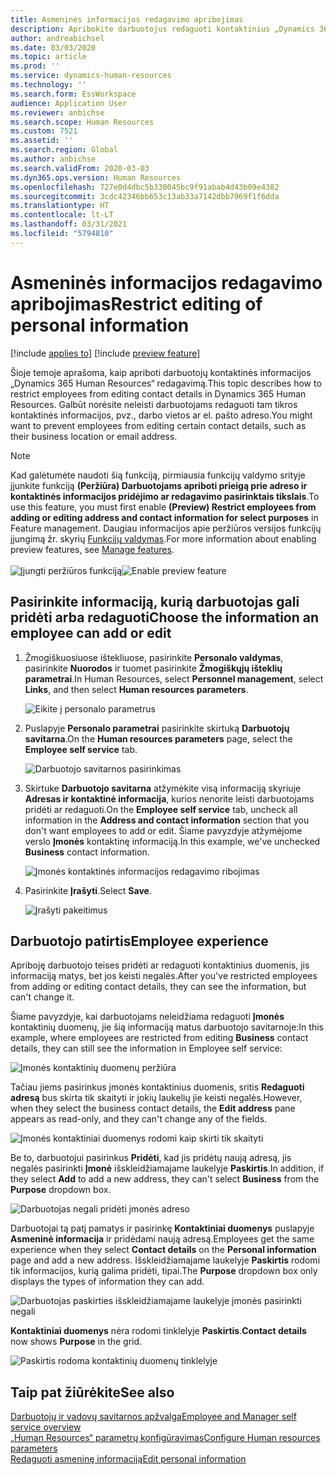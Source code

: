 ```yaml
---
title: Asmeninės informacijos redagavimo apribojimas
description: Apribokite darbuotojus redaguoti kontaktinius „Dynamics 365 Human Resources“ duomenis.
author: andreabichsel
ms.date: 03/03/2020
ms.topic: article
ms.prod: ''
ms.service: dynamics-human-resources
ms.technology: ''
ms.search.form: EssWorkspace
audience: Application User
ms.reviewer: anbichse
ms.search.scope: Human Resources
ms.custom: 7521
ms.assetid: ''
ms.search.region: Global
ms.author: anbichse
ms.search.validFrom: 2020-03-03
ms.dyn365.ops.version: Human Resources
ms.openlocfilehash: 727e0d4dbc5b330045bc9f91abab4d43b09e4382
ms.sourcegitcommit: 3cdc42346bb653c13ab33a7142dbb7969f1f6dda
ms.translationtype: HT
ms.contentlocale: lt-LT
ms.lasthandoff: 03/31/2021
ms.locfileid: "5794810"
---
```

# <a name="restrict-editing-of-personal-information"></a><span data-ttu-id="71dcb-103">Asmeninės informacijos redagavimo apribojimas</span><span class="sxs-lookup"><span data-stu-id="71dcb-103">Restrict editing of personal information</span></span>

[!include [applies to](../includes/applies-to-hr.md)]
[!include [preview feature](./includes/preview-feature.md)]

<span data-ttu-id="71dcb-104">Šioje temoje aprašoma, kaip apriboti darbuotojų kontaktinės informacijos „Dynamics 365 Human Resources“ redagavimą.</span><span class="sxs-lookup"><span data-stu-id="71dcb-104">This topic describes how to restrict employees from editing contact details in Dynamics 365 Human Resources.</span></span> <span data-ttu-id="71dcb-105">Galbūt norėsite neleisti darbuotojams redaguoti tam tikros kontaktinės informacijos, pvz., darbo vietos ar el. pašto adreso.</span><span class="sxs-lookup"><span data-stu-id="71dcb-105">You might want to prevent employees from editing certain contact details, such as their business location or email address.</span></span>

> [!NOTE]
> <span data-ttu-id="71dcb-106">Kad galėtumėte naudoti šią funkciją, pirmiausia funkcijų valdymo srityje įjunkite funkciją **(Peržiūra) Darbuotojams apriboti prieigą prie adreso ir kontaktinės informacijos pridėjimo ar redagavimo pasirinktais tikslais**.</span><span class="sxs-lookup"><span data-stu-id="71dcb-106">To use this feature, you must first enable **(Preview) Restrict employees from adding or editing address and contact information for select purposes** in Feature management.</span></span> <span data-ttu-id="71dcb-107">Daugiau informacijos apie peržiūros versijos funkcijų įjungimą žr. skyrių [Funkcijų valdymas](hr-admin-manage-features.md).</span><span class="sxs-lookup"><span data-stu-id="71dcb-107">For more information about enabling preview features, see [Manage features](hr-admin-manage-features.md).</span></span><br><br><span data-ttu-id="71dcb-108">![Įjungti peržiūros funkciją](./media/hr-employee-self-service-restrict-enable.png)</span><span class="sxs-lookup"><span data-stu-id="71dcb-108">![Enable preview feature](./media/hr-employee-self-service-restrict-enable.png)</span></span>

## <a name="choose-the-information-an-employee-can-add-or-edit"></a><span data-ttu-id="71dcb-109">Pasirinkite informaciją, kurią darbuotojas gali pridėti arba redaguoti</span><span class="sxs-lookup"><span data-stu-id="71dcb-109">Choose the information an employee can add or edit</span></span>

1. <span data-ttu-id="71dcb-110">Žmogiškuosiuose ištekliuose, pasirinkite **Personalo valdymas**, pasirinkite **Nuorodos** ir tuomet pasirinkite **Žmogiškųjų išteklių parametrai**.</span><span class="sxs-lookup"><span data-stu-id="71dcb-110">In Human Resources, select **Personnel management**, select **Links**, and then select **Human resources parameters**.</span></span>

   ![Eikite į personalo parametrus](./media/hr-employee-self-service-human-resources-parameters.png)

2. <span data-ttu-id="71dcb-112">Puslapyje **Personalo parametrai** pasirinkite skirtuką **Darbuotojų savitarna**.</span><span class="sxs-lookup"><span data-stu-id="71dcb-112">On the **Human resources parameters** page, select the **Employee self service** tab.</span></span>

   ![Darbuotojo savitarnos pasirinkimas](./media/hr-employee-self-service-tab.png)

3. <span data-ttu-id="71dcb-114">Skirtuke **Darbuotojo savitarna** atžymėkite visą informaciją skyriuje **Adresas ir kontaktinė informacija**, kurios nenorite leisti darbuotojams pridėti ar redaguoti.</span><span class="sxs-lookup"><span data-stu-id="71dcb-114">On the **Employee self service** tab, uncheck all information in the **Address and contact information** section that you don't want employees to add or edit.</span></span> <span data-ttu-id="71dcb-115">Šiame pavyzdyje atžymėjome verslo **Įmonės** kontaktinę informaciją.</span><span class="sxs-lookup"><span data-stu-id="71dcb-115">In this example, we've unchecked **Business** contact information.</span></span>

   ![Įmonės kontaktinės informacijos redagavimo ribojimas](./media/hr-employee-self-service-restrict-business.png)

4. <span data-ttu-id="71dcb-117">Pasirinkite **Įrašyti**.</span><span class="sxs-lookup"><span data-stu-id="71dcb-117">Select **Save**.</span></span>

   ![Įrašyti pakeitimus](./media/hr-employee-self-service-restrict-save.png)

## <a name="employee-experience"></a><span data-ttu-id="71dcb-119">Darbuotojo patirtis</span><span class="sxs-lookup"><span data-stu-id="71dcb-119">Employee experience</span></span>

<span data-ttu-id="71dcb-120">Apriboję darbuotojo teises pridėti ar redaguoti kontaktinius duomenis, jis informaciją matys, bet jos keisti negalės.</span><span class="sxs-lookup"><span data-stu-id="71dcb-120">After you've restricted employees from adding or editing contact details, they can see the information, but can't change it.</span></span>

<span data-ttu-id="71dcb-121">Šiame pavyzdyje, kai darbuotojams neleidžiama redaguoti **Įmonės** kontaktinių duomenų, jie šią informaciją matus darbuotojo savitarnoje:</span><span class="sxs-lookup"><span data-stu-id="71dcb-121">In this example, where employees are restricted from editing **Business** contact details, they can still see the information in Employee self service:</span></span>

![Įmonės kontaktinių duomenų peržiūra](./media/hr-employee-self-service-restrict-view.png)

<span data-ttu-id="71dcb-123">Tačiau jiems pasirinkus įmonės kontaktinius duomenis, sritis **Redaguoti adresą** bus skirta tik skaityti ir jokių laukelių jie keisti negalės.</span><span class="sxs-lookup"><span data-stu-id="71dcb-123">However, when they select the business contact details, the **Edit address** pane appears as read-only, and they can't change any of the fields.</span></span>

![Įmonės kontaktiniai duomenys rodomi kaip skirti tik skaityti](./media/hr-employee-self-service-restrict-read-only.png)

<span data-ttu-id="71dcb-125">Be to, darbuotojui pasirinkus **Pridėti**, kad jis pridėtų naują adresą, jis negalės pasirinkti **Įmonė** išskleidžiamajame laukelyje **Paskirtis**.</span><span class="sxs-lookup"><span data-stu-id="71dcb-125">In addition, if they select **Add** to add a new address, they can't select **Business** from the **Purpose** dropdown box.</span></span>

![Darbuotojas negali pridėti įmonės adreso](./media/hr-employee-self-service-restrict-add.png)

<span data-ttu-id="71dcb-127">Darbuotojai tą patį pamatys ir pasirinkę **Kontaktiniai duomenys** puslapyje **Asmeninė informacija** ir pridėdami naują adresą.</span><span class="sxs-lookup"><span data-stu-id="71dcb-127">Employees get the same experience when they select **Contact details** on the **Personal information** page and add a new address.</span></span> <span data-ttu-id="71dcb-128">Išskleidžiamajame laukelyje **Paskirtis** rodomi tik informacijos, kurią galima pridėti, tipai.</span><span class="sxs-lookup"><span data-stu-id="71dcb-128">The **Purpose** dropdown box only displays the types of information they can add.</span></span> 

![Darbuotojas paskirties išskleidžiamajame laukelyje įmonės pasirinkti negali](./media/hr-employee-self-service-restrict-purpose.png)

<span data-ttu-id="71dcb-130">**Kontaktiniai duomenys** nėra rodomi tinklelyje **Paskirtis**.</span><span class="sxs-lookup"><span data-stu-id="71dcb-130">**Contact details** now shows **Purpose** in the grid.</span></span>

![Paskirtis rodoma kontaktinių duomenų tinklelyje](./media/hr-employee-self-service-restrict-purpose-grid.png)

## <a name="see-also"></a><span data-ttu-id="71dcb-132">Taip pat žiūrėkite</span><span class="sxs-lookup"><span data-stu-id="71dcb-132">See also</span></span>

[<span data-ttu-id="71dcb-133">Darbuotojų ir vadovų savitarnos apžvalga</span><span class="sxs-lookup"><span data-stu-id="71dcb-133">Employee and Manager self service overview</span></span>](hr-employee-manager-self-service-overview.md)<br>
[<span data-ttu-id="71dcb-134">„Human Resources“ parametrų konfigūravimas</span><span class="sxs-lookup"><span data-stu-id="71dcb-134">Configure Human resources parameters</span></span>](hr-setup-parameters.md)<br>
[<span data-ttu-id="71dcb-135">Redaguoti asmeninę informaciją</span><span class="sxs-lookup"><span data-stu-id="71dcb-135">Edit personal information</span></span>](hr-employee-manager-self-service-edit-personal-information.md)